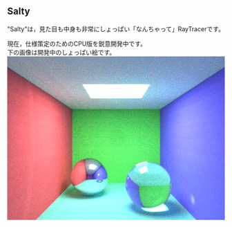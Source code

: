 Salty
------

"Salty"は，見た目も中身も非常にしょっぱい「なんちゃって」RayTracerです。

現在，仕様策定のためのCPU版を鋭意開発中です。  
下の画像は開発中のしょっぱい絵です。
![しょぱい絵](/result.bmp)
